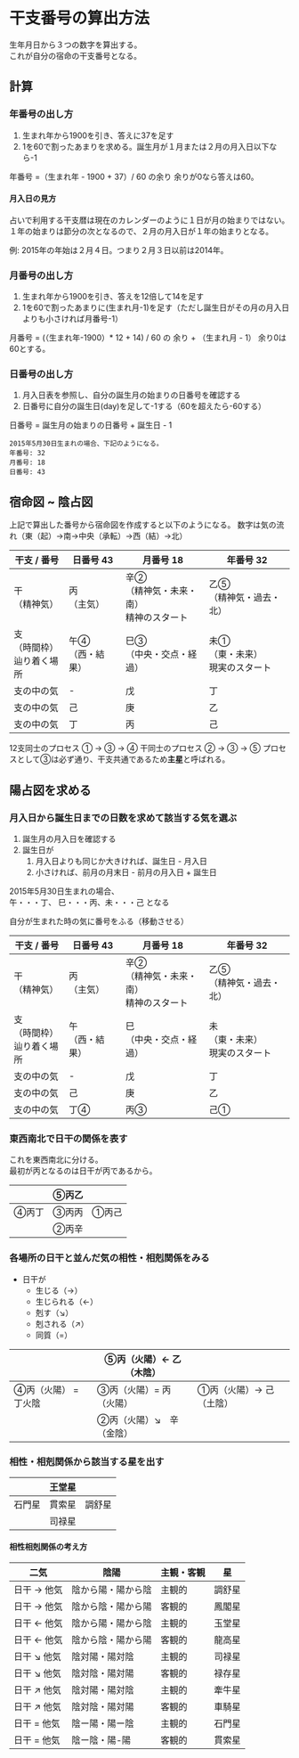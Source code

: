# 干支番号の算出方法

生年月日から３つの数字を算出する。  
これが自分の宿命の干支番号となる。

## 計算

### 年番号の出し方

1. 生まれ年から1900を引き、答えに37を足す
2. 1を60で割ったあまりを求める。誕生月が１月または２月の月入日以下なら-1

年番号 =（生まれ年 - 1900 + 37）/ 60 の余り
余りが0なら答えは60。

#### 月入日の見方
占いで利用する干支暦は現在のカレンダーのように１日が月の始まりではない。  
１年の始まりは節分の次となるので、２月の月入日が１年の始まりとなる。  

例: 2015年の年始は２月４日。つまり２月３日以前は2014年。  

### 月番号の出し方

1. 生まれ年から1900を引き、答えを12倍して14を足す
2. 1を60で割ったあまりに(生まれ月-1)を足す（ただし誕生日がその月の月入日よりも小さければ月番号-1）

月番号 =  (（生まれ年-1900）* 12 + 14) / 60 の 余り + （生まれ月 - 1）
 余り0は60とする。
 
### 日番号の出し方

1. 月入日表を参照し、自分の誕生月の始まりの日番号を確認する
2. 日番号に自分の誕生日(day)を足して-1する（60を超えたら-60する）

日番号 = 誕生月の始まりの日番号 + 誕生日 - 1

```
2015年5月30日生まれの場合、下記のようになる。
年番号: 32
月番号: 18
日番号: 43
```

## 宿命図 ~ 陰占図

上記で算出した番号から宿命図を作成すると以下のようになる。
数字は気の流れ（東（起）->南->中央（承転）->西（結）->北）

| 干支 / 番号                 | 日番号    43     | 月番号             18             | 年番号         32             |
|-------------------------|---------------|--------------------------------|----------------------------|
| 干<br/>（精神気）             | 丙<br/>（主気）    | 辛②<br/>（精神気・未来・南）<br/> 精神のスタート | 乙⑤<br/>（精神気・過去・北）          |
| 支<br/>（時間枠）<br/> 辿り着く場所 | 午④<br/>（西・結果） | 巳③<br/>（中央・交点・経過）              | 未①<br/>（東・未来）<br/> 現実のスタート |
| 支の中の気                   | -             | 戊                              | 丁                          |
| 支の中の気                   | 己             | 庚                              | 乙                          |
| 支の中の気                   | 丁             | 丙                              | 己                          |

12支同士のプロセス ① -> ③ -> ④
干同士のプロセス ② -> ③ -> ⑤
プロセスとして③は必ず通り、干支共通であるため**主星**と呼ばれる。

## 陽占図を求める

### 月入日から誕生日までの日数を求めて該当する気を選ぶ

1. 誕生月の月入日を確認する
2. 誕生日が
   1. 月入日よりも同じか大きければ、誕生日 - 月入日
   2. 小さければ、前月の月末日 - 前月の月入日 + 誕生日

2015年5月30日生まれの場合、  
午・・・丁、 巳・・・丙、未・・・己 となる

自分が生まれた時の気に番号をふる（移動させる）

| 干支 / 番号                 | 日番号    43    | 月番号             18             | 年番号         32            |
|-------------------------|--------------|--------------------------------|---------------------------|
| 干<br/>（精神気）             | 丙<br/>（主気）   | 辛②<br/>（精神気・未来・南）<br/> 精神のスタート | 乙⑤<br/>（精神気・過去・北）         |
| 支<br/>（時間枠）<br/> 辿り着く場所 | 午<br/>（西・結果） | 巳<br/>（中央・交点・経過）               | 未<br/>（東・未来）<br/> 現実のスタート |
| 支の中の気                   | -            | 戊                              | 丁                         |
| 支の中の気                   | 己            | 庚                              | 乙                         |
| 支の中の気                   | 丁④           | 丙③                             | 己①                        |

### 東西南北で日干の関係を表す

これを東西南北に分ける。  
最初が丙となるのは日干が丙であるから。

||⑤丙乙||
|---|---|---|
|④丙丁|③丙丙|①丙己|
||②丙辛||

### 各場所の日干と並んだ気の相性・相剋関係をみる
- 日干が
  - 生じる（->）
  - 生じられる（<-）
  - 剋す（↘︎）
  - 剋される（↗︎）
  - 同質（=）

|              | ⑤丙（火陽）<- 乙（木陰）  |                |
|--------------|-----------------|----------------|
| ④丙（火陽） = 丁火陰 | ③丙（火陽）= 丙（火陽）   | ①丙（火陽）-> 己（土陰） |
|              | ②丙（火陽）︎↘︎　辛（金陰） |                |

### 相性・相剋関係から該当する星を出す

|     | 王堂星 |     |
|-----|-----|-----|
| 石門星 | 貫索星 | 調舒星 |
|     | 司禄星 |     |

#### 相性相剋関係の考え方

| 二気      | 陰陽        | 主観・客観 | 星   |
|---------|-----------|-------|-----|
| 日干 → 他気 | 陰から陽・陽から陰 | 主観的   | 調舒星 |
| 日干 → 他気 | 陰から陰・陽から陽 | 客観的   | 鳳閣星 |
| 日干 ← 他気 | 陰から陽・陽から陰 | 主観的   | 玉堂星 |
| 日干 ← 他気 | 陰から陰・陽から陽 | 客観的   | 龍高星 |
| 日干 ↘ 他気 | 陰対陽・陽対陰   | 主観的   | 司禄星 |
| 日干 ↘ 他気 | 陰対陰・陽対陽   | 客観的   | 禄存星 |
| 日干 ↗ 他気 | 陰対陽・陽対陰   | 主観的   | 牽牛星 |
| 日干 ↗ 他気 | 陰対陰・陽対陽   | 客観的   | 車騎星 |
| 日干 = 他気 | 陰ー陽・陽ー陰   | 主観的   | 石門星 |
| 日干 = 他気 | 陰ー陰・陽-陽   | 客観的   | 貫索星 |